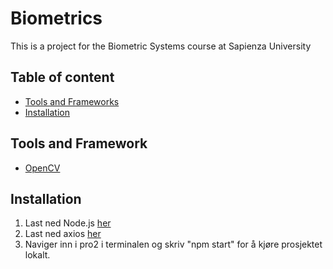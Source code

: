 # Biometrics
This is a project for the Biometric Systems course at Sapienza University

## Table of content
* [Tools and Frameworks](#t&f)
* [Installation](#inst)



<a name="v&r"></a>
## Tools and Framework
* [OpenCV](https://opencv.org/)

<a name="inst"></a>
## Installation
1. Last ned Node.js [her](https://nodejs.org/en/)
2. Last ned axios [her](https://www.npmjs.com/package/axios)
3. Naviger inn i pro2 i terminalen og skriv "npm start" for å kjøre prosjektet lokalt.
